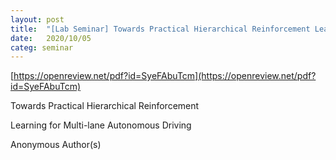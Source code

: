 ```yaml
---
layout: post
title:  "[Lab Seminar] Towards Practical Hierarchical Reinforcement Learning for Multi-lane Autonomous Driving"
date:   2020/10/05
categ: seminar
---
```






[https://openreview.net/pdf?id=SyeFAbuTcm](https://openreview.net/pdf?id=SyeFAbuTcm)





Towards Practical Hierarchical Reinforcement

Learning for Multi-lane Autonomous Driving

Anonymous Author(s)



 

